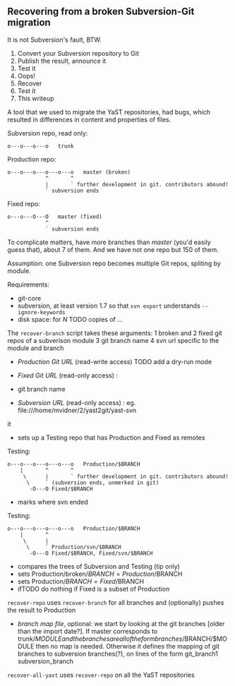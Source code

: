Recovering from a broken Subversion-Git migration
-------------------------------------------------

It is not Subversion's fault, BTW.

1. Convert your Subversion repository to Git
2. Publish the result, announce it
3. Test it
4. Oops!
5. Recover
6. Test it
7. This writeup

A tool that we used to migrate the YaST repositories, had bugs, which resulted
in differences in content and properties of files.

Subversion repo, read only:

    o---o---o---o   trunk

Production repo:

    o---o---o---o---o---o   master (broken)
                ^       ^
                |       ` further development in git. contributors abound!
                ` subversion ends

Fixed repo:

    o---o---O---O   master (fixed)
                ^
                ` subversion ends

To complicate matters, have more branches than _master_ (you'd easily
guess that), about 7 of them. And we have not one repo but 150 of them. 

Assumption: one Subversion repo becomes multiple Git repos, spliting by module.

Requirements:

- git-core
- subversion, at least version 1.7
  so that `svn export` understands `--ignore-keywords`
- disk space: for *N* TODO copies of ...

The `recover-branch` script takes these arguments:
1 broken and 2 fixed git repos of a subverison module
3 git branch name
4 svn url specific to the module and branch

- *Production Git URL*  (read-write access)
  TODO add a dry-run mode
  

- *Fixed Git URL*  (read-only access)
:
- git branch name
- *Subversion URL* (read-only access)
:  eg. file:///home/mvidner/2/yast2git/yast-svn

it
- sets up a Testing repo that has Production and Fixed as remotes

Testing:

    o---o---o---o---o---o   Production/$BRANCH
        |       ^       ^
         \      |       ` further development in git. contributors abound!
          \     ` (subversion ends, unmerked in git)
           -O---O Fixed/$BRANCH

- marks where svn ended

Testing:

    o---o---o---o---o---o   Production/$BRANCH
        |       ^         
         \      |                                                         
          \     ` Production/svn/$BRANCH
           -O---O Fixed/$BRANCH, Fixed/svn/$BRANCH

- compares the trees of Subversion and Testing (tip only)
- sets Production/broken/$BRANCH = Production/$BRANCH 
- sets Production/$BRANCH        = Fixed/$BRANCH
- ifTODO do nothing if Fixed is a subset of Production

`recover-repo` uses `recover-branch` for all branches and (optionally) pushes
the result to Production

- *branch map file*, optional:
  we start by looking at the git branches [older than the import date?].
  If master corresponds to trunk/$MODULE and the branches are all of the form
  branches/$BRANCH/$MODULE then no map is needed. Otherwise it defines the
   mapping of git branches to subversion branches(?), on lines of the form
  git_branch1 <whitespace> subversion_branch

`recover-all-yast` uses `recover-repo` on all the YaST repositories

